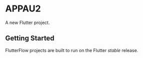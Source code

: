 # APPAU2

A new Flutter project.

## Getting Started

FlutterFlow projects are built to run on the Flutter _stable_ release.
